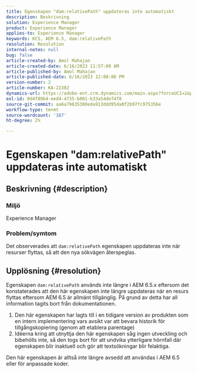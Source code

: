 ```yaml
---
title: Egenskapen "dam:relativePath" uppdateras inte automatiskt
description: Beskrivning
solution: Experience Manager
product: Experience Manager
applies-to: Experience Manager
keywords: KCS, AEM 6.5, dam:relativePath
resolution: Resolution
internal-notes: null
bug: false
article-created-by: Amol Mahajan
article-created-date: 6/16/2023 11:57:08 AM
article-published-by: Amol Mahajan
article-published-date: 6/16/2023 12:08:06 PM
version-number: 2
article-number: KA-22302
dynamics-url: https://adobe-ent.crm.dynamics.com/main.aspx?forceUCI=1&pagetype=entityrecord&etn=knowledgearticle&id=71837fe5-3c0c-ee11-8f6e-6045bd006704
exl-id: 0d4f89b4-eed4-4735-b001-b33a54de74f8
source-git-commit: aa6a79635380eda913ddd95da0f2b97fc975356e
workflow-type: tm+mt
source-wordcount: '167'
ht-degree: 2%

---
```


# Egenskapen &quot;dam:relativePath&quot; uppdateras inte automatiskt

## Beskrivning {#description}


### <b>Miljö</b>

Experience Manager



### <b>Problem/symtom</b>

Det observerades att `dam:relativePath` egenskapen uppdateras inte när resurser flyttas, så att den nya sökvägen återspeglas.


## Upplösning {#resolution}


Egenskapen `dam:relativePath` används inte längre i AEM 6.5.x eftersom det konstaterades att den här egenskapen inte längre uppdateras när en resurs flyttas eftersom AEM 6.5 är allmänt tillgänglig. På grund av detta har all information tagits bort från dokumentationen.



1. Den här egenskapen har lagts till i en tidigare version av produkten som en intern implementering vars avsikt var att bevara historik för tillgångskopiering (genom att etablera parentage)
2. Idéerna kring att utnyttja den här egenskapen såg ingen utveckling och bibehölls inte, så den togs bort för att undvika ytterligare hörnfall där egenskapen blir inaktuell och gör att textsökningar blir felaktiga.


Den här egenskapen är alltså inte längre avsedd att användas i AEM 6.5 eller för anpassade koder.
